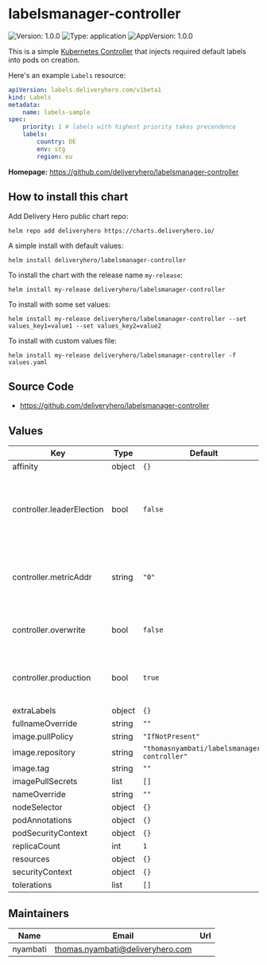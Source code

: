 # labelsmanager-controller

![Version: 1.0.0](https://img.shields.io/badge/Version-1.0.0-informational?style=flat-square) ![Type: application](https://img.shields.io/badge/Type-application-informational?style=flat-square) ![AppVersion: 1.0.0](https://img.shields.io/badge/AppVersion-1.0.0-informational?style=flat-square)

This is a simple [Kubernetes Controller](https://kubernetes.io/docs/concepts/architecture/controller/) that injects required default labels into pods on creation.

Here's an example `Labels` resource:

```yaml
apiVersion: labels.deliveryhero.com/v1beta1
kind: Labels
metadata:
    name: labels-sample
spec:
    priority: 1 # labels with highest priority takes precendence
    labels:
        country: DE
        env: stg
        region: eu

```

**Homepage:** <https://github.com/deliveryhero/labelsmanager-controller>

## How to install this chart

Add Delivery Hero public chart repo:

```console
helm repo add deliveryhero https://charts.deliveryhero.io/
```

A simple install with default values:

```console
helm install deliveryhero/labelsmanager-controller
```

To install the chart with the release name `my-release`:

```console
helm install my-release deliveryhero/labelsmanager-controller
```

To install with some set values:

```console
helm install my-release deliveryhero/labelsmanager-controller --set values_key1=value1 --set values_key2=value2
```

To install with custom values file:

```console
helm install my-release deliveryhero/labelsmanager-controller -f values.yaml
```

## Source Code

* <https://github.com/deliveryhero/labelsmanager-controller>

## Values

| Key | Type | Default | Description |
|-----|------|---------|-------------|
| affinity | object | `{}` |  |
| controller.leaderElection | bool | `false` | Enable leader election for running multiple controller pods |
| controller.metricAddr | string | `"0"` | Address to serve prometheus metrics on. "0" is disabled. |
| controller.overwrite | bool | `false` | Overwrite any similar label on the pod. |
| controller.production | bool | `true` | The log level of the controller. enable for json logs |
| extraLabels | object | `{}` |  |
| fullnameOverride | string | `""` |  |
| image.pullPolicy | string | `"IfNotPresent"` |  |
| image.repository | string | `"thomasnyambati/labelsmanager-controller"` |  |
| image.tag | string | `""` |  |
| imagePullSecrets | list | `[]` |  |
| nameOverride | string | `""` |  |
| nodeSelector | object | `{}` |  |
| podAnnotations | object | `{}` |  |
| podSecurityContext | object | `{}` |  |
| replicaCount | int | `1` |  |
| resources | object | `{}` |  |
| securityContext | object | `{}` |  |
| tolerations | list | `[]` |  |

## Maintainers

| Name | Email | Url |
| ---- | ------ | --- |
| nyambati | thomas.nyambati@deliveryhero.com |  |
